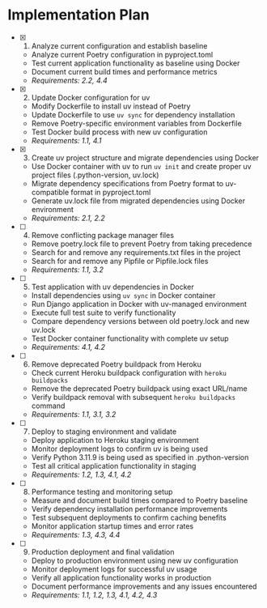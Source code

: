 # Implementation Plan

- [x] 1. Analyze current configuration and establish baseline

  - Analyze current Poetry configuration in pyproject.toml
  - Test current application functionality as baseline using Docker
  - Document current build times and performance metrics
  - _Requirements: 2.2, 4.4_

- [x] 2. Update Docker configuration for uv

  - Modify Dockerfile to install uv instead of Poetry
  - Update Dockerfile to use `uv sync` for dependency installation
  - Remove Poetry-specific environment variables from Dockerfile
  - Test Docker build process with new uv configuration
  - _Requirements: 1.1, 4.1_

- [x] 3. Create uv project structure and migrate dependencies using Docker

  - Use Docker container with uv to run `uv init` and create proper uv project files (.python-version, uv.lock)
  - Migrate dependency specifications from Poetry format to uv-compatible format in pyproject.toml
  - Generate uv.lock file from migrated dependencies using Docker environment
  - _Requirements: 2.1, 2.2_

- [ ] 4. Remove conflicting package manager files

  - Remove poetry.lock file to prevent Poetry from taking precedence
  - Search for and remove any requirements.txt files in the project
  - Search for and remove any Pipfile or Pipfile.lock files
  - _Requirements: 1.1, 3.2_

- [ ] 5. Test application with uv dependencies in Docker

  - Install dependencies using `uv sync` in Docker container
  - Run Django application in Docker with uv-managed environment
  - Execute full test suite to verify functionality
  - Compare dependency versions between old poetry.lock and new uv.lock
  - Test Docker container functionality with complete uv setup
  - _Requirements: 4.1, 4.2_

- [ ] 6. Remove deprecated Poetry buildpack from Heroku

  - Check current Heroku buildpack configuration with `heroku buildpacks`
  - Remove the deprecated Poetry buildpack using exact URL/name
  - Verify buildpack removal with subsequent `heroku buildpacks` command
  - _Requirements: 1.1, 3.1, 3.2_

- [ ] 7. Deploy to staging environment and validate

  - Deploy application to Heroku staging environment
  - Monitor deployment logs to confirm uv is being used
  - Verify Python 3.11.9 is being used as specified in .python-version
  - Test all critical application functionality in staging
  - _Requirements: 1.2, 1.3, 4.1, 4.2_

- [ ] 8. Performance testing and monitoring setup

  - Measure and document build times compared to Poetry baseline
  - Verify dependency installation performance improvements
  - Test subsequent deployments to confirm caching benefits
  - Monitor application startup times and error rates
  - _Requirements: 1.3, 4.3, 4.4_

- [ ] 9. Production deployment and final validation

  - Deploy to production environment using new uv configuration
  - Monitor deployment logs for successful uv usage
  - Verify all application functionality works in production
  - Document performance improvements and any issues encountered
  - _Requirements: 1.1, 1.2, 1.3, 4.1, 4.2, 4.3_
